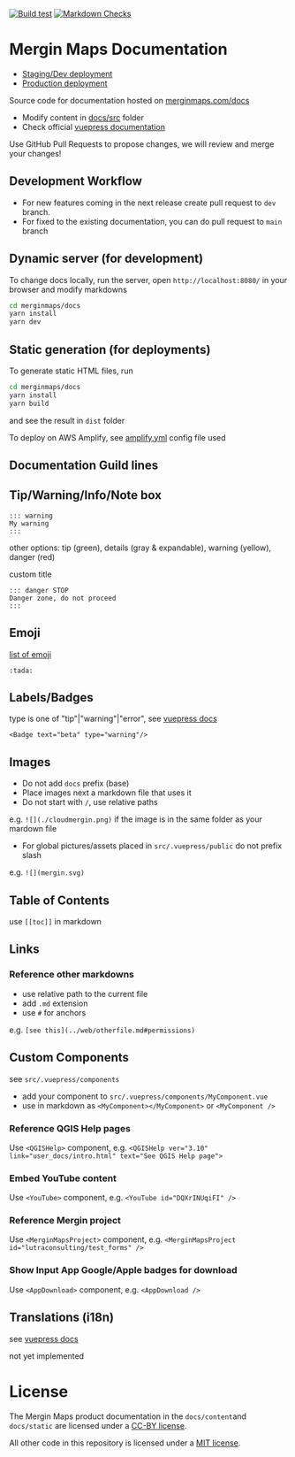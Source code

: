 [![Build test](https://github.com/MerginMaps/docs/actions/workflows/main.yml/badge.svg)](https://github.com/MerginMaps/docs/actions/workflows/main.yml)
[![Markdown Checks](https://github.com/MerginMaps/docs/actions/workflows/checks.yml/badge.svg)](https://github.com/MerginMaps/docs/actions/workflows/checks.yml)

# Mergin Maps Documentation

 - [Staging/Dev deployment](https://dev.merginmaps.com/docs)
 - [Production deployment](https://merginmaps.com/docs)

Source code for documentation hosted on [merginmaps.com/docs](https://merginmaps.com/docs)

- Modify content in [docs/src](./content) folder
- Check official [vuepress documentation](https://vuepress.vuejs.org/)

Use GitHub Pull Requests to propose changes, we will review and merge your changes!

## Development Workflow

 - For new features coming in the next release create pull request to `dev` branch. 
 - For fixed to the existing documentation, you can do pull request to `main` branch

## Dynamic server (for development)
To change docs locally, run the server, open `http://localhost:8080/` in your browser and modify markdowns

```bash
cd merginmaps/docs
yarn install
yarn dev
```

## Static generation (for deployments)

To generate static HTML files, run 

```bash
cd merginmaps/docs
yarn install
yarn build
```

and see the result in `dist` folder

To deploy on AWS Amplify, see [amplify.yml](amplify.yml) config file used

## Documentation Guild lines

## Tip/Warning/Info/Note box

```
::: warning 
My warning 
:::
```

other options: tip (green), details (gray & expandable), warning (yellow), danger (red)

custom title 
```
::: danger STOP
Danger zone, do not proceed
:::
```

## Emoji

[list of emoji](https://github.com/markdown-it/markdown-it-emoji/blob/master/lib/data/full.json)

```
:tada:
```

## Labels/Badges

type is one of "tip"|"warning"|"error", see [vuepress docs](https://v1.vuepress.vuejs.org/guide/using-vue.html#badge)

```<Badge text="beta" type="warning"/>```

## Images 

 - Do not add `docs` prefix (base)
 - Place images next a markdown file that uses it  
 - Do not start with `/`, use relative paths

e.g. `![](./cloudmergin.png)` if the image is in the same folder as your mardown file
 
 - For global pictures/assets placed in `src/.vuepress/public` do not prefix slash

e.g. `![](mergin.svg)`

## Table of Contents 

use `[[toc]]` in markdown 

## Links 

### Reference other markdowns 

 - use relative path to the current file
 - add `.md` extension
 - use `#` for anchors

e.g. `[see this](../web/otherfile.md#permissions)`

## Custom Components 

see `src/.vuepress/components`

 - add your component to `src/.vuepress/components/MyComponent.vue`
 - use in markdown as `<MyComponent></MyComponent>` or `<MyComponent />`

### Reference QGIS Help pages

Use `<QGISHelp>` component, e.g. `<QGISHelp ver="3.10" link="user_docs/intro.html" text="See QGIS Help page">`

### Embed YouTube content

Use `<YouTube>` component, e.g. `<YouTube id="DQXrINUqiFI" />`

### Reference Mergin project 

Use `<MerginMapsProject>` component, e.g. `<MerginMapsProject id="lutraconsulting/test_forms" />`

### Show Input App Google/Apple badges for download

Use `<AppDownload>` component, e.g. `<AppDownload />`

## Translations (i18n)

see [vuepress docs](https://v1.vuepress.vuejs.org/guide/i18n.html#site-level-i18n-config)

not yet implemented

# License

The Mergin Maps product documentation in the `docs/content`and `docs/static` are licensed under a [CC-BY license](LICENSE).

All other code in this repository is licensed under a [MIT license](LICENSE-CODE).
